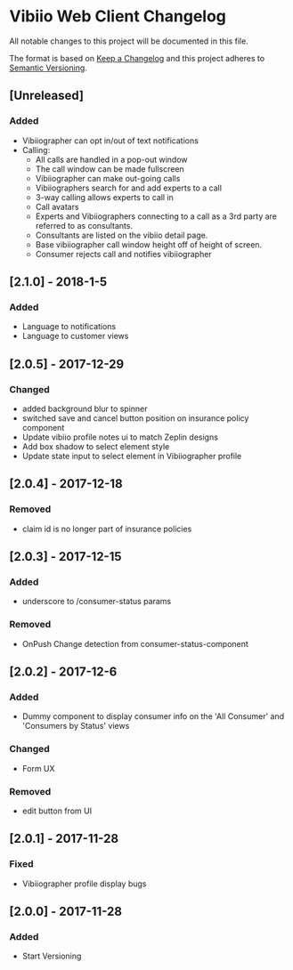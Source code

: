 # Vibiio Web Client Changelog
All notable changes to this project will be documented in this file.

The format is based on [Keep a Changelog](http://keepachangelog.com/en/1.0.0/)
and this project adheres to [Semantic Versioning](http://semver.org/spec/v2.0.0.html).

## [Unreleased]
### Added
- Vibiiographer can opt in/out of text notifications
- Calling:
  - All calls are handled in a pop-out window
  - The call window can be made fullscreen
  - Vibiiographer can make out-going calls
  - Vibiiographers search for and add experts to a call
  - 3-way calling allows experts to call in
  - Call avatars
  - Experts and Vibiiographers connecting to a call as a 3rd party are referred to as consultants.
  - Consultants are listed on the vibiio detail page.
  - Base vibiiographer call window height off of height of screen.
  - Consumer rejects call and notifies vibiiographer
  
## [2.1.0] - 2018-1-5
### Added
- Language to notifications
- Language to customer views

## [2.0.5] - 2017-12-29
### Changed
- added background blur to spinner
- switched save and cancel button position on insurance policy component
- Update vibiio profile notes ui to match Zeplin designs
- Add box shadow to select element style
- Update state input to select element in Vibiiographer profile

## [2.0.4] - 2017-12-18
### Removed
- claim id is no longer part of insurance policies

## [2.0.3] - 2017-12-15
### Added
- underscore to /consumer-status params

### Removed
- OnPush Change detection from consumer-status-component

## [2.0.2] - 2017-12-6
### Added
- Dummy component to display consumer info on the 'All Consumer' and 'Consumers by Status' views

### Changed
- Form UX

### Removed
- edit button from UI

## [2.0.1] - 2017-11-28
### Fixed
- Vibiiographer profile display bugs

## [2.0.0] - 2017-11-28
### Added
- Start Versioning

